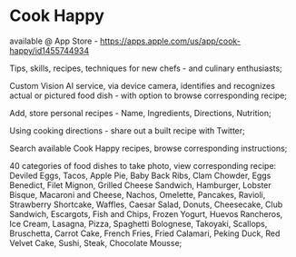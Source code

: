 # Cook Happy

available @ App Store - https://apps.apple.com/us/app/cook-happy/id1455744934

Tips, skills, recipes, techniques for new chefs - and culinary enthusiasts;

Custom Vision AI service, via device camera, identifies and recognizes actual or pictured food dish - with option to browse corresponding recipe;

Add, store personal recipes - Name, Ingredients, Directions, Nutrition;

Using cooking directions - share out a built recipe with Twitter;

Search available Cook Happy recipes, browse corresponding instructions;

40 categories of food dishes to take photo, view corresponding recipe: Deviled Eggs, Tacos, Apple Pie, Baby Back Ribs, Clam Chowder, Eggs Benedict, Filet Mignon, Grilled Cheese Sandwich, Hamburger, Lobster Bisque, Macaroni and Cheese, Nachos, Omelette, Pancakes, Ravioli, Strawberry Shortcake, Waffles, Caesar Salad, Donuts, Cheesecake, Club Sandwich, Escargots, Fish and Chips, Frozen Yogurt, Huevos Rancheros, Ice Cream, Lasagna, Pizza, Spaghetti Bolognese, Takoyaki, Scallops, Bruschetta, Carrot Cake, French Fries, Fried Calamari, Peking Duck, Red Velvet Cake, Sushi, Steak, Chocolate Mousse;
